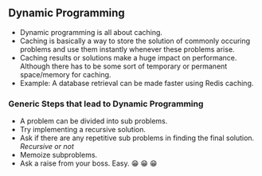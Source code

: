 ## Dynamic Programming

- Dynamic programming is all about caching. 
- Caching is basically a way to store the solution of commonly occuring problems and use them instantly whenever these problems arise. 
- Caching results or solutions make a huge impact on performance. Although there has to be some sort of temporary or permanent space/memory for caching.
- Example: A database retrieval can be made faster using Redis caching. 

### Generic Steps that lead to Dynamic Programming

- A problem can be divided into sub problems. 
- Try implementing a recursive solution. 
- Ask if there are any repetitive sub problems in finding the final solution. _Recursive or not_
- Memoize subproblems.
- Ask a raise from your boss. Easy. 😁 😁 😁